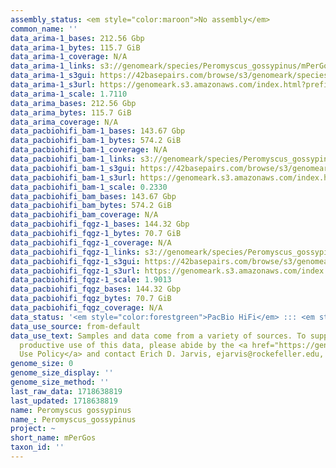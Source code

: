 ```yaml
---
assembly_status: <em style="color:maroon">No assembly</em>
common_name: ''
data_arima-1_bases: 212.56 Gbp
data_arima-1_bytes: 115.7 GiB
data_arima-1_coverage: N/A
data_arima-1_links: s3://genomeark/species/Peromyscus_gossypinus/mPerGos1/genomic_data/arima/<br>
data_arima-1_s3gui: https://42basepairs.com/browse/s3/genomeark/species/Peromyscus_gossypinus/mPerGos1/genomic_data/arima/
data_arima-1_s3url: https://genomeark.s3.amazonaws.com/index.html?prefix=species/Peromyscus_gossypinus/mPerGos1/genomic_data/arima/
data_arima-1_scale: 1.7110
data_arima_bases: 212.56 Gbp
data_arima_bytes: 115.7 GiB
data_arima_coverage: N/A
data_pacbiohifi_bam-1_bases: 143.67 Gbp
data_pacbiohifi_bam-1_bytes: 574.2 GiB
data_pacbiohifi_bam-1_coverage: N/A
data_pacbiohifi_bam-1_links: s3://genomeark/species/Peromyscus_gossypinus/mPerGos1/genomic_data/pacbio_hifi/<br>
data_pacbiohifi_bam-1_s3gui: https://42basepairs.com/browse/s3/genomeark/species/Peromyscus_gossypinus/mPerGos1/genomic_data/pacbio_hifi/
data_pacbiohifi_bam-1_s3url: https://genomeark.s3.amazonaws.com/index.html?prefix=species/Peromyscus_gossypinus/mPerGos1/genomic_data/pacbio_hifi/
data_pacbiohifi_bam-1_scale: 0.2330
data_pacbiohifi_bam_bases: 143.67 Gbp
data_pacbiohifi_bam_bytes: 574.2 GiB
data_pacbiohifi_bam_coverage: N/A
data_pacbiohifi_fqgz-1_bases: 144.32 Gbp
data_pacbiohifi_fqgz-1_bytes: 70.7 GiB
data_pacbiohifi_fqgz-1_coverage: N/A
data_pacbiohifi_fqgz-1_links: s3://genomeark/species/Peromyscus_gossypinus/mPerGos1/genomic_data/pacbio_hifi/<br>
data_pacbiohifi_fqgz-1_s3gui: https://42basepairs.com/browse/s3/genomeark/species/Peromyscus_gossypinus/mPerGos1/genomic_data/pacbio_hifi/
data_pacbiohifi_fqgz-1_s3url: https://genomeark.s3.amazonaws.com/index.html?prefix=species/Peromyscus_gossypinus/mPerGos1/genomic_data/pacbio_hifi/
data_pacbiohifi_fqgz-1_scale: 1.9013
data_pacbiohifi_fqgz_bases: 144.32 Gbp
data_pacbiohifi_fqgz_bytes: 70.7 GiB
data_pacbiohifi_fqgz_coverage: N/A
data_status: '<em style="color:forestgreen">PacBio HiFi</em> ::: <em style="color:forestgreen">Arima</em>'
data_use_source: from-default
data_use_text: Samples and data come from a variety of sources. To support fair and
  productive use of this data, please abide by the <a href="https://genome10k.soe.ucsc.edu/data-use-policies/">Data
  Use Policy</a> and contact Erich D. Jarvis, ejarvis@rockefeller.edu, with any questions.
genome_size: 0
genome_size_display: ''
genome_size_method: ''
last_raw_data: 1718638819
last_updated: 1718638819
name: Peromyscus gossypinus
name_: Peromyscus_gossypinus
project: ~
short_name: mPerGos
taxon_id: ''
---
```

